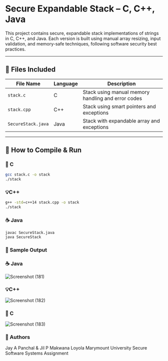 # Secure Expandable Stack – C, C++, Java

This project contains secure, expandable stack implementations of strings in C, C++, and Java. Each version is built using manual array resizing, input validation, and memory-safe techniques, following software security best practices.

---

## 📁 Files Included

| File Name          | Language | Description                        |
|--------------------|----------|------------------------------------|
| `stack.c`          | C        | Stack using manual memory handling and error codes |
| `stack.cpp`        | C++      | Stack using smart pointers and exceptions |
| `SecureStack.java` | Java     | Stack with expandable array and exceptions |

---

## 🧪 How to Compile & Run

### 🔧 C
```bash
gcc stack.c -o stack
./stack
```
### 💡C++
```bash
g++ -std=c++14 stack.cpp -o stack
./stack
```
### ☕ Java
```bash
javac SecureStack.java
java SecureStack
```

### 📌 Sample Output

### ☕ Java
![Screenshot (181)](https://github.com/user-attachments/assets/3667d452-b29c-4939-8885-4576df5be042)

### 💡C++
![Screenshot (182)](https://github.com/user-attachments/assets/d00e76c9-4e05-4e64-b4a4-3b12af4ea957)

### 🔧 C
![Screenshot (183)](https://github.com/user-attachments/assets/d0e89ab4-3bbd-4479-82a3-87433b16138b)


### 🧑 Authors
Jay A Panchal & Jil P Makwana 
Loyola Marymount University
Secure Software Systems Assignment


